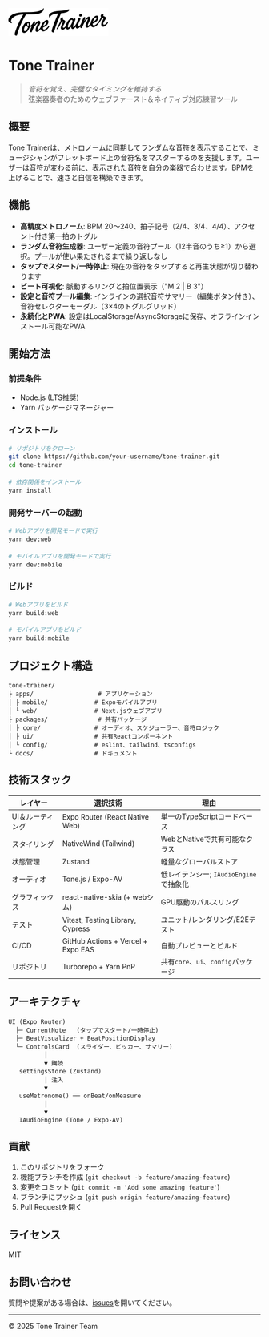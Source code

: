 
![Tone Trainer Logo](apps/web/public/images/logo.svg)

# Tone Trainer

> *音符を覚え、完璧なタイミングを維持する*  
> 弦楽器奏者のためのウェブファースト＆ネイティブ対応練習ツール

## 概要

Tone Trainerは、メトロノームに同期してランダムな音符を表示することで、ミュージシャンがフレットボード上の音符名をマスターするのを支援します。ユーザーは音符が変わる前に、表示された音符を自分の楽器で合わせます。BPMを上げることで、速さと自信を構築できます。


## 機能

- **高精度メトロノーム**: BPM 20〜240、拍子記号（2/4、3/4、4/4）、アクセント付き第一拍のトグル
- **ランダム音符生成器**: ユーザー定義の音符プール（12半音のうち≥1）から選択。プールが使い果たされるまで繰り返しなし
- **タップでスタート/一時停止**: 現在の音符をタップすると再生状態が切り替わります
- **ビート可視化**: 脈動するリングと拍位置表示（"M 2 | B 3"）
- **設定と音符プール編集**: インラインの選択音符サマリー（編集ボタン付き）、音符セレクターモーダル（3×4のトグルグリッド）
- **永続化とPWA**: 設定はLocalStorage/AsyncStorageに保存、オフラインインストール可能なPWA

## 開始方法

### 前提条件

- Node.js (LTS推奨)
- Yarn パッケージマネージャー

### インストール

```bash
# リポジトリをクローン
git clone https://github.com/your-username/tone-trainer.git
cd tone-trainer

# 依存関係をインストール
yarn install
```

### 開発サーバーの起動

```bash
# Webアプリを開発モードで実行
yarn dev:web

# モバイルアプリを開発モードで実行
yarn dev:mobile
```

### ビルド

```bash
# Webアプリをビルド
yarn build:web

# モバイルアプリをビルド
yarn build:mobile
```

## プロジェクト構造

```
tone-trainer/
├ apps/                  # アプリケーション
│ ├ mobile/             # Expoモバイルアプリ
│ └ web/                # Next.jsウェブアプリ
├ packages/              # 共有パッケージ
│ ├ core/               # オーディオ、スケジューラー、音符ロジック
│ ├ ui/                 # 共有Reactコンポーネント
│ └ config/             # eslint、tailwind、tsconfigs
└ docs/                 # ドキュメント
```

## 技術スタック

| レイヤー | 選択技術 | 理由 |
|---------|----------|------|
| UI＆ルーティング | Expo Router (React Native Web) | 単一のTypeScriptコードベース |
| スタイリング | NativeWind (Tailwind) | WebとNativeで共有可能なクラス |
| 状態管理 | Zustand | 軽量なグローバルストア |
| オーディオ | Tone.js / Expo-AV | 低レイテンシー; `IAudioEngine`で抽象化 |
| グラフィックス | react-native-skia (+ webシム) | GPU駆動のパルスリング |
| テスト | Vitest, Testing Library, Cypress | ユニット/レンダリング/E2Eテスト |
| CI/CD | GitHub Actions + Vercel + Expo EAS | 自動プレビューとビルド |
| リポジトリ | Turborepo + Yarn PnP | 共有`core`、`ui`、`config`パッケージ |

## アーキテクチャ

```
UI (Expo Router)
  ├─ CurrentNote   (タップでスタート/一時停止)
  ├─ BeatVisualizer + BeatPositionDisplay
  └─ ControlsCard  (スライダー、ピッカー、サマリー)
          │
          ▼ 購読
   settingsStore (Zustand)
          │ 注入
          ▼
   useMetronome() ── onBeat/onMeasure
          │
          ▼
   IAudioEngine (Tone / Expo-AV)
```

## 貢献

1. このリポジトリをフォーク
2. 機能ブランチを作成 (`git checkout -b feature/amazing-feature`)
3. 変更をコミット (`git commit -m 'Add some amazing feature'`)
4. ブランチにプッシュ (`git push origin feature/amazing-feature`)
5. Pull Requestを開く

## ライセンス

MIT

## お問い合わせ

質問や提案がある場合は、[issues](https://github.com/your-username/tone-trainer/issues)を開いてください。

---

© 2025 Tone Trainer Team